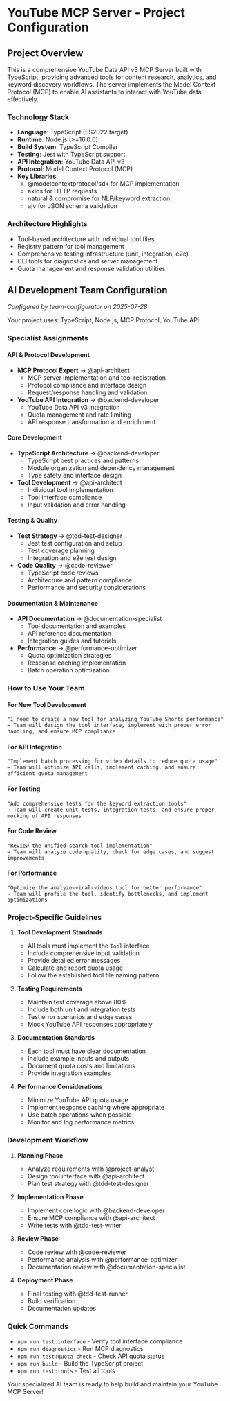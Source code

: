 # YouTube MCP Server - Project Configuration

## Project Overview

This is a comprehensive YouTube Data API v3 MCP Server built with TypeScript, providing advanced tools for content research, analytics, and keyword discovery workflows. The server implements the Model Context Protocol (MCP) to enable AI assistants to interact with YouTube data effectively.

### Technology Stack

- **Language**: TypeScript (ES2022 target)
- **Runtime**: Node.js (>=16.0.0)
- **Build System**: TypeScript Compiler
- **Testing**: Jest with TypeScript support
- **API Integration**: YouTube Data API v3
- **Protocol**: Model Context Protocol (MCP)
- **Key Libraries**:
  - @modelcontextprotocol/sdk for MCP implementation
  - axios for HTTP requests
  - natural & compromise for NLP/keyword extraction
  - ajv for JSON schema validation

### Architecture Highlights

- Tool-based architecture with individual tool files
- Registry pattern for tool management
- Comprehensive testing infrastructure (unit, integration, e2e)
- CLI tools for diagnostics and server management
- Quota management and response validation utilities

## AI Development Team Configuration

_Configured by team-configurator on 2025-07-28_

Your project uses: TypeScript, Node.js, MCP Protocol, YouTube API

### Specialist Assignments

#### API & Protocol Development

- **MCP Protocol Expert** → @api-architect
  - MCP server implementation and tool registration
  - Protocol compliance and interface design
  - Request/response handling and validation
- **YouTube API Integration** → @backend-developer
  - YouTube Data API v3 integration
  - Quota management and rate limiting
  - API response transformation and enrichment

#### Core Development

- **TypeScript Architecture** → @backend-developer
  - TypeScript best practices and patterns
  - Module organization and dependency management
  - Type safety and interface design
- **Tool Development** → @api-architect
  - Individual tool implementation
  - Tool interface compliance
  - Input validation and error handling

#### Testing & Quality

- **Test Strategy** → @tdd-test-designer
  - Jest test configuration and setup
  - Test coverage planning
  - Integration and e2e test design
- **Code Quality** → @code-reviewer
  - TypeScript code reviews
  - Architecture and pattern compliance
  - Performance and security considerations

#### Documentation & Maintenance

- **API Documentation** → @documentation-specialist
  - Tool documentation and examples
  - API reference documentation
  - Integration guides and tutorials
- **Performance** → @performance-optimizer
  - Quota optimization strategies
  - Response caching implementation
  - Batch operation optimization

### How to Use Your Team

#### For New Tool Development

```
"I need to create a new tool for analyzing YouTube Shorts performance"
→ Team will design the tool interface, implement with proper error handling, and ensure MCP compliance
```

#### For API Integration

```
"Implement batch processing for video details to reduce quota usage"
→ Team will optimize API calls, implement caching, and ensure efficient quota management
```

#### For Testing

```
"Add comprehensive tests for the keyword extraction tools"
→ Team will create unit tests, integration tests, and ensure proper mocking of API responses
```

#### For Code Review

```
"Review the unified search tool implementation"
→ Team will analyze code quality, check for edge cases, and suggest improvements
```

#### For Performance

```
"Optimize the analyze-viral-videos tool for better performance"
→ Team will profile the tool, identify bottlenecks, and implement optimizations
```

### Project-Specific Guidelines

1. **Tool Development Standards**
   - All tools must implement the `Tool` interface
   - Include comprehensive input validation
   - Provide detailed error messages
   - Calculate and report quota usage
   - Follow the established tool file naming pattern

2. **Testing Requirements**
   - Maintain test coverage above 80%
   - Include both unit and integration tests
   - Test error scenarios and edge cases
   - Mock YouTube API responses appropriately

3. **Documentation Standards**
   - Each tool must have clear documentation
   - Include example inputs and outputs
   - Document quota costs and limitations
   - Provide integration examples

4. **Performance Considerations**
   - Minimize YouTube API quota usage
   - Implement response caching where appropriate
   - Use batch operations when possible
   - Monitor and log performance metrics

### Development Workflow

1. **Planning Phase**
   - Analyze requirements with @project-analyst
   - Design tool interface with @api-architect
   - Plan test strategy with @tdd-test-designer

2. **Implementation Phase**
   - Implement core logic with @backend-developer
   - Ensure MCP compliance with @api-architect
   - Write tests with @tdd-test-writer

3. **Review Phase**
   - Code review with @code-reviewer
   - Performance analysis with @performance-optimizer
   - Documentation review with @documentation-specialist

4. **Deployment Phase**
   - Final testing with @tdd-test-runner
   - Build verification
   - Documentation updates

### Quick Commands

- `npm run test:interface` - Verify tool interface compliance
- `npm run diagnostics` - Run MCP diagnostics
- `npm run test:quota-check` - Check API quota status
- `npm run build` - Build the TypeScript project
- `npm run test:tools` - Test all tools

Your specialized AI team is ready to help build and maintain your YouTube MCP Server!
